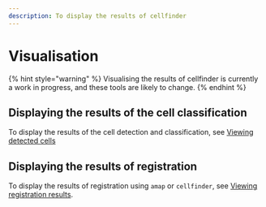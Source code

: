 ```yaml
---
description: To display the results of cellfinder
---
```


# Visualisation

{% hint style="warning" %}
Visualising the results of cellfinder is currently a work in progress, and these tools are likely to change. 
{% endhint %}

## Displaying the results of the cell classification

To display the results of the cell detection and classification, see [Viewing detected cells](cell-viewer.md)

## Displaying the results of registration

To display the results of registration using `amap` or `cellfinder`, see [Viewing registration results](registration-viewer.md).


